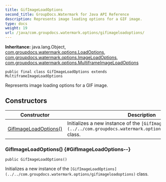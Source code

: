 ```yaml
---
title: GifImageLoadOptions
second_title: GroupDocs.Watermark for Java API Reference
description: Represents image loading options for a GIF image.
type: docs
weight: 19
url: /java/com.groupdocs.watermark.options/gifimageloadoptions/
---
```

**Inheritance:**
java.lang.Object, [com.groupdocs.watermark.options.LoadOptions](../../com.groupdocs.watermark.options/loadoptions), [com.groupdocs.watermark.options.ImageLoadOptions](../../com.groupdocs.watermark.options/imageloadoptions), [com.groupdocs.watermark.options.MultiframeImageLoadOptions](../../com.groupdocs.watermark.options/multiframeimageloadoptions)
```
public final class GifImageLoadOptions extends MultiframeImageLoadOptions
```

Represents image loading options for a GIF image.
## Constructors

| Constructor | Description |
| --- | --- |
| [GifImageLoadOptions()](#GifImageLoadOptions--) | Initializes a new instance of the `[GifImageLoadOptions](../../com.groupdocs.watermark.options/gifimageloadoptions)` class. |
### GifImageLoadOptions() {#GifImageLoadOptions--}
```
public GifImageLoadOptions()
```


Initializes a new instance of the `[GifImageLoadOptions](../../com.groupdocs.watermark.options/gifimageloadoptions)` class.

